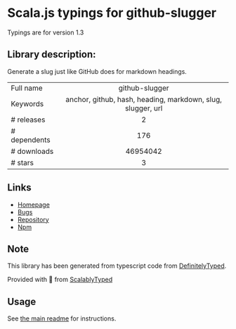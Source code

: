 
# Scala.js typings for github-slugger

Typings are for version 1.3

## Library description:
Generate a slug just like GitHub does for markdown headings.

|                    |                 |
| ------------------ | :-------------: |
| Full name          | github-slugger |
| Keywords           | anchor, github, hash, heading, markdown, slug, slugger, url |
| # releases         | 2 |
| # dependents       | 176 |
| # downloads        | 46954042 |
| # stars            | 3 |

## Links
- [Homepage](https://github.com/Flet/github-slugger)
- [Bugs](https://github.com/Flet/github-slugger/issues)
- [Repository](https://github.com/Flet/github-slugger)
- [Npm](https://www.npmjs.com/package/github-slugger)
    


## Note
This library has been generated from typescript code from [DefinitelyTyped](https://definitelytyped.org).

Provided with :purple_heart: from [ScalablyTyped](https://github.com/oyvindberg/ScalablyTyped)

## Usage
See [the main readme](../../readme.md) for instructions.



